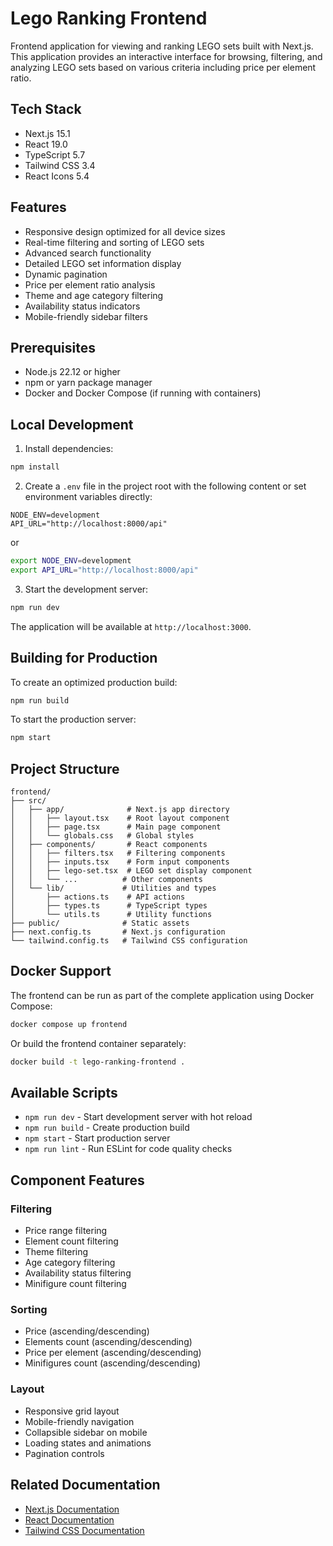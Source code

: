 # Lego Ranking Frontend

Frontend application for viewing and ranking LEGO sets built with Next.js. This application provides an interactive interface for browsing, filtering, and analyzing LEGO sets based on various criteria including price per element ratio.

## Tech Stack

- Next.js 15.1
- React 19.0
- TypeScript 5.7
- Tailwind CSS 3.4
- React Icons 5.4

## Features

- Responsive design optimized for all device sizes
- Real-time filtering and sorting of LEGO sets
- Advanced search functionality
- Detailed LEGO set information display
- Dynamic pagination
- Price per element ratio analysis
- Theme and age category filtering
- Availability status indicators
- Mobile-friendly sidebar filters

## Prerequisites

- Node.js 22.12 or higher
- npm or yarn package manager
- Docker and Docker Compose (if running with containers)

## Local Development

1. Install dependencies:

```bash
npm install
```

2. Create a `.env` file in the project root with the following content or set environment variables directly:

```env
NODE_ENV=development
API_URL="http://localhost:8000/api"
```

or

```bash
export NODE_ENV=development
export API_URL="http://localhost:8000/api"
```

3. Start the development server:

```bash
npm run dev
```

The application will be available at `http://localhost:3000`.

## Building for Production

To create an optimized production build:

```bash
npm run build
```

To start the production server:

```bash
npm start
```

## Project Structure

```
frontend/
├── src/
│   ├── app/              # Next.js app directory
│   │   ├── layout.tsx    # Root layout component
│   │   ├── page.tsx      # Main page component
│   │   └── globals.css   # Global styles
│   ├── components/       # React components
│   │   ├── filters.tsx   # Filtering components
│   │   ├── inputs.tsx    # Form input components
│   │   ├── lego-set.tsx  # LEGO set display component
│   │   └── ...          # Other components
│   └── lib/             # Utilities and types
│       ├── actions.ts    # API actions
│       ├── types.ts      # TypeScript types
│       └── utils.ts      # Utility functions
├── public/              # Static assets
├── next.config.ts       # Next.js configuration
└── tailwind.config.ts   # Tailwind CSS configuration
```

## Docker Support

The frontend can be run as part of the complete application using Docker Compose:

```bash
docker compose up frontend
```

Or build the frontend container separately:

```bash
docker build -t lego-ranking-frontend .
```

## Available Scripts

- `npm run dev` - Start development server with hot reload
- `npm run build` - Create production build
- `npm start` - Start production server
- `npm run lint` - Run ESLint for code quality checks

## Component Features

### Filtering

- Price range filtering
- Element count filtering
- Theme filtering
- Age category filtering
- Availability status filtering
- Minifigure count filtering

### Sorting

- Price (ascending/descending)
- Elements count (ascending/descending)
- Price per element (ascending/descending)
- Minifigures count (ascending/descending)

### Layout

- Responsive grid layout
- Mobile-friendly navigation
- Collapsible sidebar on mobile
- Loading states and animations
- Pagination controls

## Related Documentation

- [Next.js Documentation](https://nextjs.org/docs)
- [React Documentation](https://react.dev)
- [Tailwind CSS Documentation](https://tailwindcss.com/docs)
